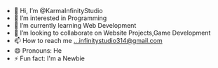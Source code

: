 - 👋 Hi, I’m @KarmaInfinityStudio
- 👀 I’m interested in Programming
- 🌱 I’m currently learning Web Development
- 💞️ I’m looking to collaborate on Website Projects,Game Development
- 📫 How to reach me ...infinitystudio314@gmail.com
- 😄 Pronouns: He
- ⚡ Fun fact: I'm a Newbie

<!---
KarmaInfinityStudio/KarmaInfinityStudio is a ✨ special ✨ repository because its `README.md` (this file) appears on your GitHub profile.
You can click the Preview link to take a look at your changes.
--->
